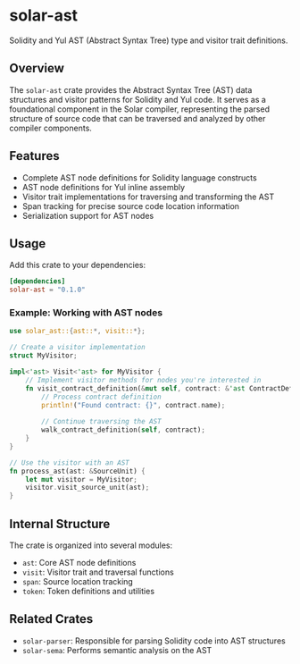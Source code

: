# solar-ast

Solidity and Yul AST (Abstract Syntax Tree) type and visitor trait definitions.

## Overview

The `solar-ast` crate provides the Abstract Syntax Tree (AST) data structures and visitor patterns for Solidity and Yul code. It serves as a foundational component in the Solar compiler, representing the parsed structure of source code that can be traversed and analyzed by other compiler components.

## Features

- Complete AST node definitions for Solidity language constructs
- AST node definitions for Yul inline assembly
- Visitor trait implementations for traversing and transforming the AST
- Span tracking for precise source code location information
- Serialization support for AST nodes

## Usage

Add this crate to your dependencies:

```toml
[dependencies]
solar-ast = "0.1.0"
```

### Example: Working with AST nodes

```rust
use solar_ast::{ast::*, visit::*};

// Create a visitor implementation
struct MyVisitor;

impl<'ast> Visit<'ast> for MyVisitor {
    // Implement visitor methods for nodes you're interested in
    fn visit_contract_definition(&mut self, contract: &'ast ContractDefinition) {
        // Process contract definition
        println!("Found contract: {}", contract.name);
        
        // Continue traversing the AST
        walk_contract_definition(self, contract);
    }
}

// Use the visitor with an AST
fn process_ast(ast: &SourceUnit) {
    let mut visitor = MyVisitor;
    visitor.visit_source_unit(ast);
}
```

## Internal Structure

The crate is organized into several modules:

- `ast`: Core AST node definitions
- `visit`: Visitor trait and traversal functions
- `span`: Source location tracking
- `token`: Token definitions and utilities

## Related Crates

- `solar-parser`: Responsible for parsing Solidity code into AST structures
- `solar-sema`: Performs semantic analysis on the AST
